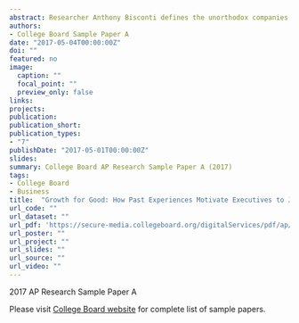 ```yaml
---
abstract: Researcher Anthony Bisconti defines the unorthodox companies called double bottom line (DBL) organizations as businesses which do good for society while earning profit (Bisconti, 2009). Since 2001, the amount of these organizations has started to increase in the Indian construction industry.  By thematically analyzing the narratives of eight executives working in Indian construction DBL organizations, I seek to understand the reason for this growth. Specifically, this study looks at important events in an executive’s life in order to understand how experiences motivate executives to join Indian DBL organizations within the construction industry.  Through interviews with eight executives working in this sector, I collected multiple narratives detailing how past experiences influenced the decision to work with the double bottom line. With a thematic analysis, I drew connections between common themes arising from the narratives in order to find the types of experiences which functioned as motivators to join a DBL organization. This paper was written with the initial assumption that experiences and events relating to poverty would make people more prone to joining a DBL organization. Through the research process, however,  it was instead revealed that experiences based off a need to self actualize - defined as the desire to use one’s skills for social impact rather than profit- catalyzed the desire to work with a DBL organization. Therefore, this study concludes that experiences related to doing good for society engender the motivation to join a DBL organization. This research indicates that certain experiences do, in fact, play a role in motivating executives to join DBL organizations. Therefore, it can be used in order to understand how to best augment the growth of DBL organizations in the Indian construction industry.  
authors:
- College Board Sample Paper A
date: "2017-05-04T00:00:00Z"
doi: ""
featured: no
image:
  caption: ""
  focal_point: ""
  preview_only: false
links:
projects:
publication: 
publication_short:
publication_types:
- "7"
publishDate: "2017-05-01T00:00:00Z"
slides: 
summary: College Board AP Research Sample Paper A (2017)
tags:
- College Board
- Business
title:  "Growth for Good: How Past Experiences Motivate Executives to Join Double Bottom Line Organizations in the Indian Construction Industry" 
url_code: ""
url_dataset: ""
url_pdf: 'https://secure-media.collegeboard.org/digitalServices/pdf/ap/ap17-research-sample-a-high.pdf'
url_poster: ""
url_project: ""
url_slides: ""
url_source: ""
url_video: ""
---
```


2017 AP Research Sample Paper A

Please visit [College Board website](https://apcentral.collegeboard.org/courses/ap-research/exam/past-exam-questions?course=ap-research) for complete list of sample papers.
